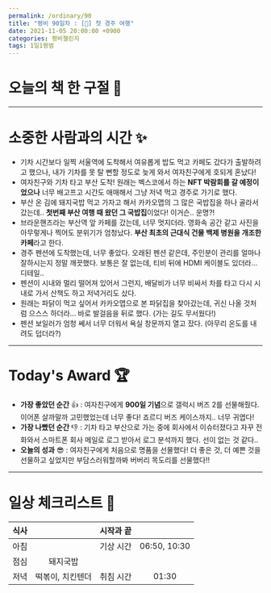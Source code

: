 ```yaml
---
permalink: /ordinary/90
title: "평비 90일차 : [🧳] 첫 경주 여행"
date: 2021-11-05 20:00:00 +0900
categories: 평비챌린지
tags: 1일1평범
---  
```

# 오늘의 책 한 구절 📕

---
# 소중한 사람과의 시간 ✨
- 기차 시간보다 일찍 서울역에 도착해서 여유롭게 밥도 먹고 카페도 갔다가 출발하려고 했으나, 내가 기차를 못 탈 뻔할 정도로 늦게 와서 여자친구에게 호되게 혼났다!
- 여자친구와 기차 타고 부산 도착! 원래는 벡스코에서 하는 **NFT 박람회를 갈 예정이었으나** 너무 배고프고 시간도 애매해서 그냥 저녁 먹고 경주로 가기로 했다.
- 부산 온 김에 돼지국밥 먹고 가자고 해서 카카오맵의 그 많은 국밥집을 하나 골라서 갔는데.. **첫번째 부산 여행 때 왔던 그 국밥집**이었다! 이거슨.. 운명?!
- 브라운핸즈라는 부산역 앞 카페를 갔는데, 너무 멋지더라. 영화속 공간 같고 사진을 아무렇게나 찍어도 분위기가 엄청났다. **부산 최초의 근대식 건물 백제 병원을 개조한 카페**라고 한다.
- 경주 펜션에 도착했는데, 너무 좋았다. 오래된 펜션 같은데, 주인분이 관리를 얼마나 잘하시는지 정말 깨끗했다. 보통은 잘 없는데, 티비 뒤에 HDMI 케이블도 있더라... 디테일..
- 펜션이 시내와 멀리 떨어져 있어서 그런지, 배달비가 너무 비싸서 차를 타고 다시 시내로 가서 산책도 하고 저녁거리도 샀다.
- 원래는 파닭이 먹고 싶어서 카카오맵으로 본 파닭집을 찾아갔는데, 귀신 나올 것처럼 으스스 하더라... 바로 발걸음을 뒤로 했다. (가는 길도 무서웠다!)
- 펜션 보일러가 엄청 쎄서 너무 더워서 욕실 창문까지 열고 잤다. (아무리 온도를 내려도 덥더라?)

---
# Today's Award 🏆
- **가장 좋았던 순간** 👍 : 여자친구에게 **900일 기념**으로 갤럭시 버즈 2를 선물해줬다. 이어폰 살까말까 고민했었는데 너무 좋다! 죠르디 버즈 케이스까지.. 너무 귀엽다!
- **가장 나빴던 순간** 👎 : 기차 타고 부산으로 가는 중에 회사에서 이슈터졌다고 자꾸 전화와서 스마트폰 회사 메일로 로그 받아서 로그 분석까지 했다. 선이 없는 것 같다..
- **오늘의 성과** 😎 : 여자친구에게 처음으로 명품을 선물했다! 더 좋은 것, 더 예쁜 것을 선물하고 싶었지만 부담스러워할까봐 버버리 목도리를 선물했다!!

---
# 일상 체크리스트 📃

| 식사 |  | 시작과 끝 |  |
|:----:|:----:|:----:|:----:|
| 아침 |  | 기상 시간 | 06:50, 10:30 |
| 점심 | 돼지국밥 |  |  |
| 저녁 | 떡볶이, 치킨텐더 | 취침 시간 | 01:30 |
